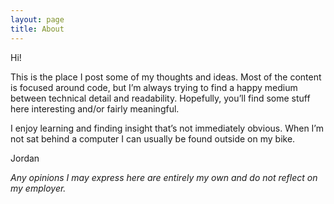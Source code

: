 ```yaml
---
layout: page
title: About
---
```


Hi!

This is the place I post some of my thoughts and ideas. Most of the content is  focused around code, but I’m always trying to find a happy medium between technical detail and readability. Hopefully, you’ll find some stuff here interesting and/or fairly meaningful.

I enjoy learning and finding insight that’s not immediately obvious. When I’m not sat behind a computer I can usually be found outside on my bike.


Jordan


_Any opinions I may express here are entirely my own and do not reflect
on my employer._

